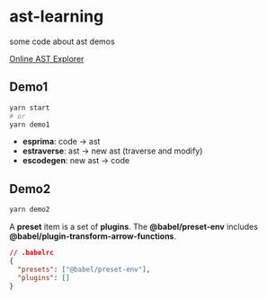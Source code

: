 # ast-learning
some code about ast demos

[Online AST Explorer](https://astexplorer.net/)

## Demo1
```sh
yarn start
# or
yarn demo1
```
- **esprima**: code -> ast
- **estraverse**: ast -> new ast (traverse and modify)
- **escodegen**: new ast -> code

## Demo2
```sh
yarn demo2
```
A **preset** item is a set of **plugins**.
The **@babel/preset-env** includes **@babel/plugin-transform-arrow-functions**.
```json
// .babelrc
{
  "presets": ["@babel/preset-env"],
  "plugins": []
}
```
